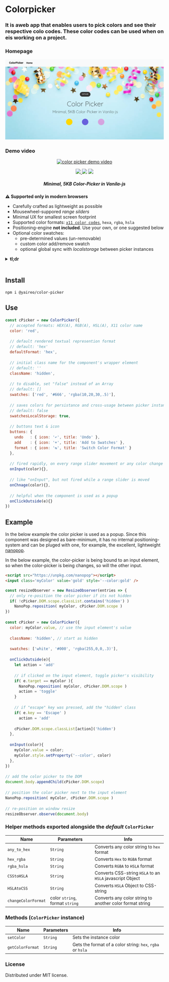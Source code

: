 # Colorpicker

### It is aweb app that enables users to pick colors and see their respective colo codes. These color codes can be used when on eis working on a project.

### Homepage
![Colorpicker Homepage](colorpicker.png)

### Demo video
<p align="center">
  <a href='https://yaireo.github.io/color-picker/'>
    <img src="./demo.apng?sanitize=true" alt="color picker demo video"/>
  </a>
<p>


<p align="center">
  <a href='https://www.npmjs.com/package/@yaireo/color-picker'>
      <img src="https://badgen.net/npm/v/@yaireo/color-picker?color=red" />
  </a>
  <img src="https://badgen.net/bundlephobia/minzip/@yaireo/color-picker?color=green" />
  <img src="https://badgen.net/npm/dw/@yaireo/color-picker?color=blue" />
</p>

<h5 align="center">
  Minimal, 5KB Color-Picker in Vanila-js
</h5>


**⚠️ Supported only in modern browsers**

* Carefully crafted as lightweight as possible
* Mousewheel-suppored *range silders*
* Minimal UX for smallest screen footprint
* Supported color formats: [`x11 color codes`](https://en.wikipedia.org/wiki/X11_color_names),
`hexa`, `rgba`, `hsla`
* Positioning-engine **not included**. Use your own, or one suggested below
* Optional color swatches:
  * pre-determined values (un-removable)
  * custom color add/remove swatch
  * optional global sync with *localstorage* between picker instances


<details>
  <summary><strong>tl;dr</strong></summary>

This color-picker component is basesd on my previous work with highly customizable range input (slider) component: [UI-Range](https://github.com/yairEO/ui-range) and the power of HSLA color format infused into custom CSS properties (variables) to allow as lightweight solution as possible.

I have hand-crafted the color transformation functions to be as lightweight as possible, and kept the UI to
the minimum necessary to provide the user with a better, unified, color-picking experience which I believe is better
than the default `<input type=color>` which looks different across browsers and OS, and does ***not*** alow modifications to a color's *alpha* (opacity) channel.

Since this component is ***only*** the color picker itself, it is up to developers to connect it to a position script,
if they wish to use it as a *popup* when some other thing is clicked on the page. An example of such can be
seen in the demo page and below, on the last section.
</details>

<br>

## Install

    npm i @yaireo/color-picker

## Use

```js
const cPicker = new ColorPicker({
  // accepted formats: HEX(A), RGB(A), HSL(A), X11 color name
  color: 'red',

  // default rendered textual represention format
  // default: 'hex'
  defaultFormat: 'hex',

  // initial class name for the component's wrapper element
  // default: ''
  className: 'hidden',

  // to disable, set "false" instead of an Array
  // default: []
  swatches: ['red', '#666', 'rgba(10,20,30,.5)'],

  // saves colors for persistance and cross-usage between picker instances
  // default: false
  swatchesLocalStorage: true,

  // buttons text & icon
  buttons: {
    undo   : { icon: '↶', title: 'Undo' },
    add    : { icon: '+', title: 'Add to Swatches' },
    format : { icon: '⇆', title: 'Switch Color Format' }
  },

  // fired rapidly, on every range slider movement or any color change
  onInput(color){},

  // like "onInput", but not fired while a range slider is moved
  onChnage(color){},

  // helpful when the component is used as a popup
  onClickOutside(e){}
})
```

## Example

In the below example the color picker is used as a popup.
Since this component was designed as bare-minimum, it has no internal positioning-system
and can be pluged with one, for example, the excellent, lightweight [nanopop](https://github.com/Simonwep/nanopop).

In the below example, the color-picker is being bound to an input element, so when the color-picker
is being changes, so will the other input.

```html
<script src="https://unpkg.com/nanopop"></script>
<input class='myColor' value='gold' style='--color:gold' />
```

```js
const resizeObserver = new ResizeObserver(entries => {
  // only re-position the color picker if its not hidden
  if( !cPicker.DOM.scope.classList.contains('hidden') )
    NanoPop.reposition( myColor, cPicker.DOM.scope )
})

const cPicker = new ColorPicker({
  color: myColor.value, // use the input element's value

  className: 'hidden', // start as hidden

  swatches: ['white', '#000', 'rgba(255,0,0,.3)'],

  onClickOutside(e){
    let action = 'add'

    // if clicked on the input element, toggle picker's visibility
    if( e.target == myColor ){
      NanoPop.reposition( myColor, cPicker.DOM.scope )
      action = 'toggle'
    }

    // if "escape" key was pressed, add the "hidden" class
    if( e.key == 'Escape' )
      action = 'add'

    cPicker.DOM.scope.classList[action]('hidden')
  },

  onInput(color){
    myColor.value = color;
    myColor.style.setProperty('--color', color)
  },
})

// add the color picker to the DOM
document.body.appendChild(cPicker.DOM.scope)

// position the color picker next to the input element
NanoPop.reposition( myColor, cPicker.DOM.scope )

// re-position on window resize
resizeObserver.observe(document.body)
```

### Helper methods exported alongside the *default* `ColorPicker`


| Name                | Parameters                      | Info                                                                                                               |
|---------------------|---------------------------------|-------------------------------------------------------------------------------------|
| `any_to_hex`        | `String`                        | Converts any color string to `hex` format
| `hex_rgba`          | `String`                        | Converts `Hex` to `RGBA` format
| `rgba_hsla`         | `String`                        | Converts `RGBA` to `HSLA` format
| `CSStoHSLA`         | `String`                        | Converts CSS-string `HSLA` to an `HSLA` javascript Object
| `HSLAtoCSS`         | `String`                        | Converts `HSLA` Object to CSS-string
| `changeColorFormat` | color `string`, format `string` | Converts any color string to another color format string


### Methods (`ColorPicker` instance)

| Name             | Parameters                                                                                                                                                                                                                                                                                                  | Info                                                                                                               |
|------------------|-----------------------|-------------------------------------------------------------------------------|
| `setColor`       | `String`              | Sets the instance color
| `getColorFormat` | `String`              | Gets the format of a color string: `hex`, `rgba` or `hsla`


### License
Distributed under MIT license.
